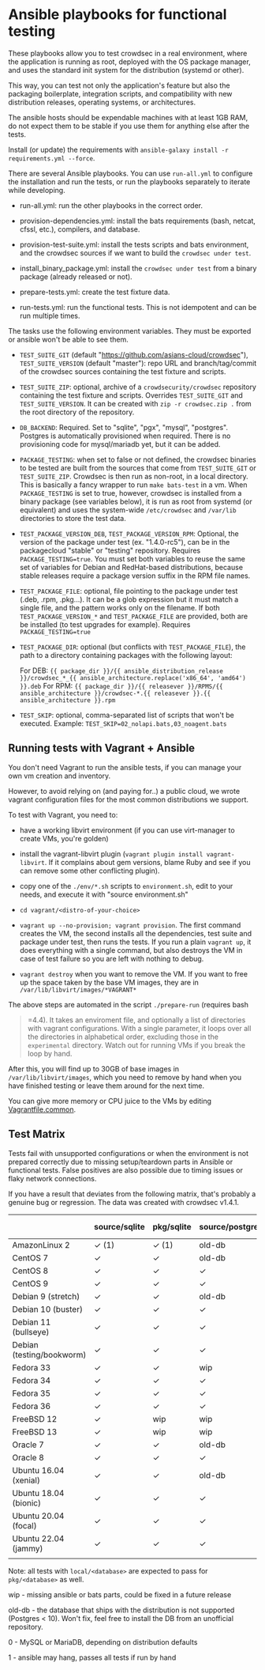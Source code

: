 # Ansible playbooks for functional testing

These playbooks allow you to test crowdsec in a real environment, where the
application is running as root, deployed with the OS package manager, and
uses the standard init system for the distribution (systemd or other).

This way, you can test not only the application's feature but also the packaging
boilerplate, integration scripts, and compatibility with new distribution releases,
operating systems, or architectures.

The ansible hosts should be expendable machines with at least 1GB RAM, do not
expect them to be stable if you use them for anything else after the tests.

Install (or update) the requirements with `ansible-galaxy install -r requirements.yml --force`.

There are several Ansible playbooks. You can use `run-all.yml` to configure the
installation and run the tests, or run the playbooks separately to iterate while developing.

- run-all.yml: run the other playbooks in the correct order.

- provision-dependencies.yml: install the bats requirements (bash, netcat, cfssl, etc.), compilers, and database.

- provision-test-suite.yml: install the tests scripts and bats environment, and the crowdsec sources if we want to build the `crowdsec under test`.

- install_binary_package.yml: install the `crowdsec under test` from a binary package (already released or not).

- prepare-tests.yml: create the test fixture data.

- run-tests.yml: run the functional tests. This is not idempotent and can be run multiple times.

The tasks use the following environment variables. They must be exported or
ansible won't be able to see them.

- `TEST_SUITE_GIT` (default "https://github.com/asians-cloud/crowdsec"),
  `TEST_SUITE_VERSION` (default "master"): repo URL and branch/tag/commit of
  the crowdsec sources containing the test fixture and scripts.

- `TEST_SUITE_ZIP`: optional, archive of a `crowdsecurity/crowdsec` repository
  containing the test fixture and scripts. Overrides `TEST_SUITE_GIT` and
  `TEST_SUITE_VERSION`. It can be created with `zip -r crowdsec.zip .` from
  the root directory of the repository.

- `DB_BACKEND`: Required. Set to "sqlite", "pgx", "mysql", "postgres".
  Postgres is automatically provisioned when required. There is no
  provisioning code for mysql/mariadb yet, but it can be added.

- `PACKAGE_TESTING`: when set to false or not defined, the crowdsec binaries
  to be tested are built from the sources that come from `TEST_SUITE_GIT` or
  `TEST_SUITE_ZIP`. Crowdsec is then run as non-root, in a local directory.
  This is basically a fancy wrapper to run `make bats-test` in a vm.
  When `PACKAGE_TESTING` is set to true, however, crowdsec is installed from
  a binary package (see variables below), it is run as root from systemd (or
  equivalent) and uses the system-wide `/etc/crowdsec` and `/var/lib`
  directories to store the test data.

- `TEST_PACKAGE_VERSION_DEB`, `TEST_PACKAGE_VERSION_RPM`: Optional, the
  version of the package under test (ex. "1.4.0-rc5"), can be in the
  packagecloud "stable" or "testing" repository. Requires
  `PACKAGE_TESTING=true`. You must set both variables to reuse the same set of
  variables for Debian and RedHat-based distributions, because stable releases
  require a package version suffix in the RPM file names.

- `TEST_PACKAGE_FILE`: optional, file pointing to the package under test (.deb,
  .rpm, .pkg...). It can be a glob expression but it must match a single file,
  and the pattern works only on the filename. If both `TEST_PACKAGE_VERSION_*`
  and `TEST_PACKAGE_FILE` are provided, both are be installed (to test upgrades
  for example). Requires `PACKAGE_TESTING=true`

- `TEST_PACKAGE_DIR`: optional (but conflicts with `TEST_PACKAGE_FILE`), the path
  to a directory containing packages with the following layout:

  For DEB: `{{ package_dir }}/{{ ansible_distribution_release }}/crowdsec_*_{{ ansible_architecture.replace('x86_64', 'amd64') }}.deb`
  For RPM: `{{ package_dir }}/{{ releasever }}/RPMS/{{ ansible_architecture }}/crowdsec-*.{{ releasever }}.{{ ansible_architecture }}.rpm`

- `TEST_SKIP`: optional, comma-separated list of scripts that won't be executed.
  Example: `TEST_SKIP=02_nolapi.bats,03_noagent.bats`

## Running tests with Vagrant + Ansible

You don't need Vagrant to run the ansible tests, if you can manage your own
vm creation and inventory.

However, to avoid relying on (and paying for..) a public cloud, we wrote vagrant
configuration files for the most common distributions we support.

To test with Vagrant, you need to:

- have a working libvirt environment (if you can use virt-manager to create VMs, you're golden)

- install the vagrant-libvirt plugin (`vagrant plugin install vagrant-libvirt`.
  If it complains about gem versions, blame Ruby and see if you can remove some
  other conflicting plugin).

- copy one of the `./env/*.sh` scripts to `environment.sh`, edit to your
  needs, and execute it with "source environment.sh"

- `cd vagrant/<distro-of-your-choice>`

- `vagrant up --no-provision; vagrant provision`. The first command creates
  the VM, the second installs all the dependencies, test suite and package
  under test, then runs the tests. If you run a plain `vagrant up`, it does
  everything with a single command, but also destroys the VM in case of test
  failure so you are left with nothing to debug.

- `vagrant destroy` when you want to remove the VM. If you want to free up the
  space taken by the base VM images, they are in
  `/var/lib/libvirt/images/*VAGRANT*`

The above steps are automated in the script `./prepare-run` (requires bash
>=4.4). It takes an enviroment file, and optionally a list of directories with
vagrant configurations. With a single parameter, it loops over all the
directories in alphabetical order, excluding those in the `experimental`
directory. Watch out for running VMs if you break the loop by hand.

After this, you will find up to 30GB of base images in `/var/lib/libvirt/images`,
which you need to remove by hand when you have finished testing or leave them
around for the next time.

You can give more memory or CPU juice to the VMs by editing [Vagrantfile.common](vagrant/Vagrantfile.common).

## Test Matrix

Tests fail with unsupported configurations or when the environment is not prepared correctly
due to missing setup/teardown parts in Ansible or functional tests. False positives
are also possible due to timing issues or flaky network connections.

If you have a result that deviates from the following matrix, that's probably a genuine bug or regression.
The data was created with crowdsec v1.4.1.

|                           | source/sqlite | pkg/sqlite | source/postgres | source/pgx | source/mysql (0) |
| ------------------------- | ------------- | ---------- | --------------- | ---------- | ---------------- |
| AmazonLinux 2             | ✓ (1)         | ✓ (1)      | old-db          | old-db     | wip              |
| CentOS 7                  | ✓             | ✓          | old-db          | old-db     | ✓                |
| CentOS 8                  | ✓             | ✓          | ✓               | ✓          | ✓                |
| CentOS 9                  | ✓             | ✓          | ✓               | ✓          | ✓                |
| Debian 9 (stretch)        | ✓             | ✓          | old-db          | old-db     | wip              |
| Debian 10 (buster)        | ✓             | ✓          | ✓               | ✓          | ✓                |
| Debian 11 (bullseye)      | ✓             | ✓          | ✓               | ✓          | ✓                |
| Debian (testing/bookworm) | ✓             | ✓          | ✓               | ✓          | wip              |
| Fedora 33                 | ✓             | ✓          | wip             | wip        | wip              |
| Fedora 34                 | ✓             | ✓          | ✓               | ✓          | wip              |
| Fedora 35                 | ✓             | ✓          | ✓               | ✓          | wip              |
| Fedora 36                 | ✓             | ✓          | ✓               | ✓          | wip              |
| FreeBSD 12                | ✓             | wip        | wip             | wip        | wip              |
| FreeBSD 13                | ✓             | wip        | wip             | wip        | wip              |
| Oracle 7                  | ✓             | ✓          | old-db          | old-db     | ✓                |
| Oracle 8                  | ✓             | ✓          | ✓               | ✓          | ✓                |
| Ubuntu 16.04 (xenial)     | ✓             | ✓          | old-db          | old-db     | ✓                |
| Ubuntu 18.04 (bionic)     | ✓             | ✓          | ✓               | ✓          | ✓                |
| Ubuntu 20.04 (focal)      | ✓             | ✓          | ✓               | ✓          | ✓                |
| Ubuntu 22.04 (jammy)      | ✓             | ✓          | ✓               | ✓          | ✓                |
|                           |               |            |                 |            |                  |

Note: all tests with `local/<database>` are expected to pass for `pkg/<database>` as well.

wip - missing ansible or bats parts, could be fixed in a future release

old-db - the database that ships with the distribution is not supported
(Postgres < 10). Won't fix, feel free to install the DB from an unofficial
repository.

0 - MySQL or MariaDB, depending on distribution defaults

1 - ansible may hang, passes all tests if run by hand
